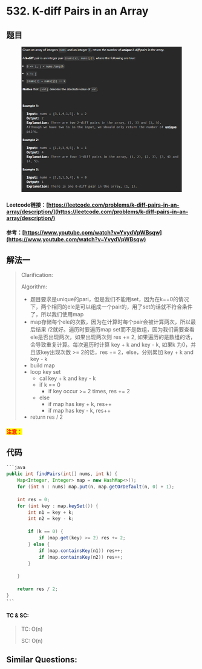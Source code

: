 # 532. K-diff Pairs in an Array

## 题目

<figure><img src="../../.gitbook/assets/image (1) (1).png" alt=""><figcaption></figcaption></figure>

#### Leetcode链接：[https://leetcode.com/problems/k-diff-pairs-in-an-array/description/](https://leetcode.com/problems/k-diff-pairs-in-an-array/description/)

#### 参考：[https://www.youtube.com/watch?v=YvydVpWBsqw](https://www.youtube.com/watch?v=YvydVpWBsqw)

## 解法一

> Clarification:&#x20;
>
> Algorithm:&#x20;
>
> * 题目要求是unique的pari，但是我们不能用set，因为在k==0的情况下，两个相同的ele是可以组成一个pair的，用了set的话就不符合条件了，所以我们使用map
> * map存储每个ele的次数，因为在计算时每个pair会被计算两次，所以最后结果 /2就好。遍历时要遍历map set而不是数组，因为我们需要查看ele是否出现两次，如果出现两次则 res += 2, 如果遍历的是数组的话，会导致重复计算。每次遍历时计算 key + k and key - k, 如果k 为0，并且该key出现次数 >= 2的话，res += 2，else，分别累加 key + k and key - k
> * build map
> * loop key set
>   * cal key + k and key - k
>   * if k == 0
>     * if key occur >= 2 times, res += 2
>   * else
>     * if map has key + k, res++
>     * if map has key - k, res++
> * return res / 2

#### <mark style="color:red;">注意：</mark>

## 代码

````java
```java
public int findPairs(int[] nums, int k) {
    Map<Integer, Integer> map = new HashMap<>();
    for (int n : nums) map.put(n, map.getOrDefault(n, 0) + 1);

    int res = 0;
    for (int key : map.keySet()) {
        int n1 = key + k;
        int n2 = key - k;

        if (k == 0) {
            if (map.get(key) >= 2) res += 2;
        } else {
            if (map.containsKey(n1)) res++;
            if (map.containsKey(n2)) res++;
        }

    }

    return res / 2;
}
```
````

#### TC & SC:&#x20;

> TC: O(n)
>
> SC: O(n)

## **Similar Questions:**&#x20;
